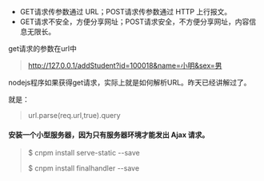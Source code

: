 - GET请求传参数通过 URL；POST请求传参数通过 HTTP 上行报文。
- GET请求不安全，方便分享网址；POST请求安全，不方便分享网址，内容信息无限长。
 
get请求的参数在url中
> http://127.0.0.1/addStudent?id=100018&name=小明&sex=男

nodejs程序如果获得get请求，实际上就是如何解析URL。昨天已经讲解过了。

就是：
> url.parse(req.url,true).query

#### 安装一个小型服务器，因为只有服务器环境才能发出 Ajax 请求。
> $ cnpm install serve-static --save
>
> $ cnpm install finalhandler --save
